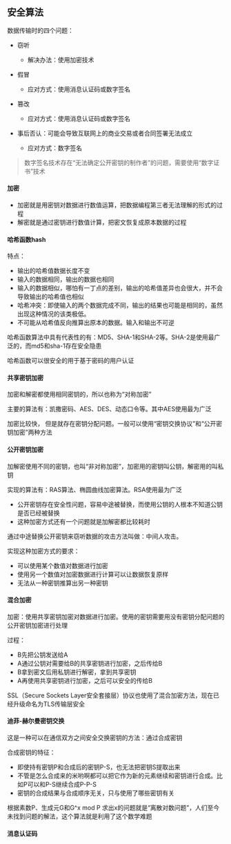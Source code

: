## 安全算法

数据传输时的四个问题：
- 窃听
    - 解决办法：使用加密技术
   
- 假冒
    - 应对方式：使用消息认证码或数字签名
- 篡改
    - 应对方式：使用消息认证码或数字签名
    
- 事后否认：可能会导致互联网上的商业交易或者合同签署无法成立
    - 应对方式：数字签名
    
> 数字签名技术存在“无法确定公开密钥的制作者”的问题，需要使用“数字证书”技术


#### 加密
- 加密就是用密钥对数据进行数值运算，把数据编程第三者无法理解的形式的过程
- 解密就是通过密钥进行数值计算，把密文恢复成原本数据的过程



#### 哈希函数hash
特点：
- 输出的哈希值数据长度不变
- 输入的数据相同，输出的数据也相同
- 输入的数据相似，哪怕有一丁点的差别，输出的哈希值差异也会很大，并不会导致输出的哈希值也相似
- 哈希冲突：即使输入的两个数据完成不同，输出的结果也可能是相同的，虽然出现这种情况的该类极低。
- 不可能从哈希值反向推算出原本的数据。输入和输出不可逆

哈希函数算法中具有代表性的有：MD5、SHA-1和SHA-2等。SHA-2是使用最广泛的，而md5和sha-1存在安全隐患


哈希函数可以很安全的用于基于密码的用户认证

#### 共享密钥加密
加密和解密都使用相同密钥的，所以也称为“对称加密”

主要的算法有：凯撒密码、AES、DES、动态口令等。其中AES使用最为广泛

加密比较快， 但是就存在密钥分配问题。一般可以使用“密钥交换协议”和“公开密钥加密”两种方法



#### 公开密钥加密
加解密使用不同的密钥，也叫“非对称加密”，加密用的密钥叫公钥，解密用的叫私钥

实现的算法有：RAS算法、椭圆曲线加密算法。RSA使用最为广泛

- 公开密钥存在安全性问题，容易中途被替换，而使用公钥的人根本不知道公钥是否已经被替换
- 这种加密方式还有一个问题就是加解密都比较耗时

通过中途替换公开密钥来窃听数据的攻击方法叫做：中间人攻击。

实现这种加密方式的要求：
- 可以使用某个数值对数据进行加密
- 使用另一个数值对加密数据进行计算可以让数据恢复原样
- 无法从一种密钥推算出另一种密钥

#### 混合加密
加密：使用共享密钥加密对数据进行加密。使用的密钥需要用没有密钥分配问题的公开密钥加密进行处理

过程：
- B先把公钥发送给A
- A通过公钥对需要给B的共享密钥进行加密，之后传给B
- B拿到密文后用私钥进行解密，拿到共享密钥
- A再使用共享密钥进行加密，之后可以安全的传给B


SSL（Secure Sockets Layer安全套接层）协议也使用了混合加密方法，现在已经升级命名为TLS传输层安全

#### 迪菲-赫尔曼密钥交换
这是一种可以在通信双方之间安全交换密钥的方法：通过合成密钥

合成密钥的特征：
- 即使持有密钥P和合成后的密钥P-S，也无法把密钥S提取出来
- 不管是怎么合成来的米哟啊都可以把它作为新的元素继续和密钥进行合成。比如P可以和P-S继续合成P-P-S
- 密钥的合成结果与合成顺序无关，只与使用了哪些密钥有关

根据素数P、生成元G和G^x mod P 求出x的问题就是“离散对数问题”，人们至今未找到问题的解法，这个算法就是利用了这个数学难题

#### 消息认证码

